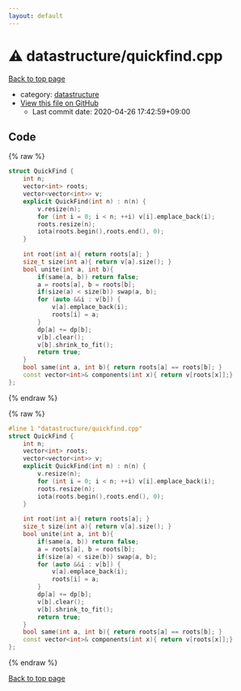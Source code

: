 ```yaml
---
layout: default
---
```


<!-- mathjax config similar to math.stackexchange -->
<script type="text/javascript" async
  src="https://cdnjs.cloudflare.com/ajax/libs/mathjax/2.7.5/MathJax.js?config=TeX-MML-AM_CHTML">
</script>
<script type="text/x-mathjax-config">
  MathJax.Hub.Config({
    TeX: { equationNumbers: { autoNumber: "AMS" }},
    tex2jax: {
      inlineMath: [ ['$','$'] ],
      processEscapes: true
    },
    "HTML-CSS": { matchFontHeight: false },
    displayAlign: "left",
    displayIndent: "2em"
  });
</script>

<script type="text/javascript" src="https://cdnjs.cloudflare.com/ajax/libs/jquery/3.4.1/jquery.min.js"></script>
<script src="https://cdn.jsdelivr.net/npm/jquery-balloon-js@1.1.2/jquery.balloon.min.js" integrity="sha256-ZEYs9VrgAeNuPvs15E39OsyOJaIkXEEt10fzxJ20+2I=" crossorigin="anonymous"></script>
<script type="text/javascript" src="../../assets/js/copy-button.js"></script>
<link rel="stylesheet" href="../../assets/css/copy-button.css" />


# :warning: datastructure/quickfind.cpp

<a href="../../index.html">Back to top page</a>

* category: <a href="../../index.html#8dc87745f885a4cc532acd7b15b8b5fe">datastructure</a>
* <a href="{{ site.github.repository_url }}/blob/master/datastructure/quickfind.cpp">View this file on GitHub</a>
    - Last commit date: 2020-04-26 17:42:59+09:00




## Code

<a id="unbundled"></a>
{% raw %}
```cpp
struct QuickFind {
    int n;
    vector<int> roots;
    vector<vector<int>> v;
    explicit QuickFind(int n) : n(n) {
        v.resize(n);
        for (int i = 0; i < n; ++i) v[i].emplace_back(i);
        roots.resize(n);
        iota(roots.begin(),roots.end(), 0);
    }
 
    int root(int a){ return roots[a]; }
    size_t size(int a){ return v[a].size(); }
    bool unite(int a, int b){
        if(same(a, b)) return false;
        a = roots[a], b = roots[b];
        if(size(a) < size(b)) swap(a, b);
        for (auto &&i : v[b]) {
            v[a].emplace_back(i);
            roots[i] = a;
        }
        dp[a] += dp[b];
        v[b].clear();
        v[b].shrink_to_fit();
        return true;
    }
    bool same(int a, int b){ return roots[a] == roots[b]; }
    const vector<int>& components(int x){ return v[roots[x]];}
};
```
{% endraw %}

<a id="bundled"></a>
{% raw %}
```cpp
#line 1 "datastructure/quickfind.cpp"
struct QuickFind {
    int n;
    vector<int> roots;
    vector<vector<int>> v;
    explicit QuickFind(int n) : n(n) {
        v.resize(n);
        for (int i = 0; i < n; ++i) v[i].emplace_back(i);
        roots.resize(n);
        iota(roots.begin(),roots.end(), 0);
    }
 
    int root(int a){ return roots[a]; }
    size_t size(int a){ return v[a].size(); }
    bool unite(int a, int b){
        if(same(a, b)) return false;
        a = roots[a], b = roots[b];
        if(size(a) < size(b)) swap(a, b);
        for (auto &&i : v[b]) {
            v[a].emplace_back(i);
            roots[i] = a;
        }
        dp[a] += dp[b];
        v[b].clear();
        v[b].shrink_to_fit();
        return true;
    }
    bool same(int a, int b){ return roots[a] == roots[b]; }
    const vector<int>& components(int x){ return v[roots[x]];}
};

```
{% endraw %}

<a href="../../index.html">Back to top page</a>

